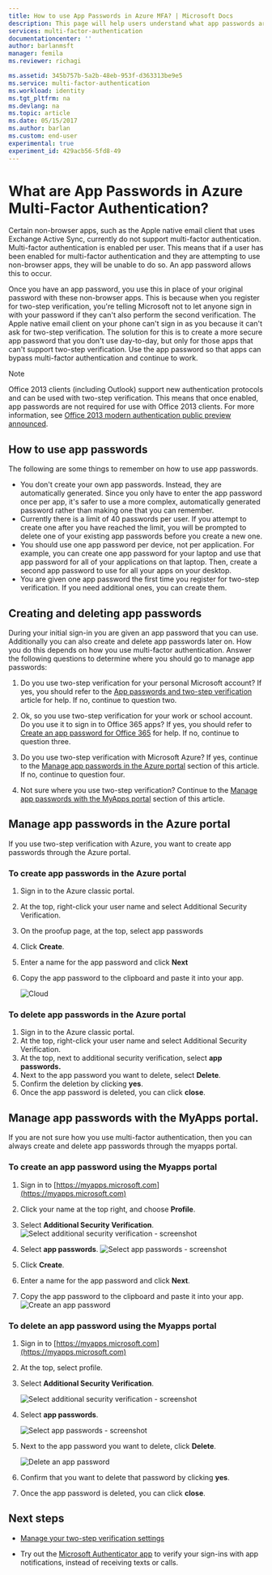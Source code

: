 ```yaml
---
title: How to use App Passwords in Azure MFA? | Microsoft Docs
description: This page will help users understand what app passwords are and what they are used for with regard to Azure MFA.
services: multi-factor-authentication
documentationcenter: ''
author: barlanmsft
manager: femila
ms.reviewer: richagi

ms.assetid: 345b757b-5a2b-48eb-953f-d363313be9e5
ms.service: multi-factor-authentication
ms.workload: identity
ms.tgt_pltfrm: na
ms.devlang: na
ms.topic: article
ms.date: 05/15/2017
ms.author: barlan
ms.custom: end-user
experimental: true
experiment_id: 429acb56-5fd8-49
---
```

# What are App Passwords in Azure Multi-Factor Authentication?
Certain non-browser apps, such as the Apple native email client that uses Exchange Active Sync, currently do not support multi-factor authentication. Multi-factor authentication is enabled per user. This means that if a user has been enabled for multi-factor authentication and they are attempting to use non-browser apps, they will be unable to do so. An app password allows this to occur.

Once you have an app password, you use this in place of your original password with these non-browser apps. This is because when you register for two-step verification, you're telling Microsoft not to let anyone sign in with your password if they can't also perform the second verification. The Apple native email client on your phone can't sign in as you because it can't ask for two-step verification. The solution for this is to create a more secure app password that you don't use day-to-day, but only for those apps that can't support two-step verification. Use the app password so that apps can bypass multi-factor authentication and continue to work.

> [!NOTE]
> Office 2013 clients (including Outlook) support new authentication protocols and can be used with two-step verification.  This means that once enabled, app passwords are not required for use with Office 2013 clients.  For more information, see [Office 2013 modern authentication public preview announced](https://blogs.office.com/2015/03/23/office-2013-modern-authentication-public-preview-announced/).


## How to use app passwords
The following are some things to remember on how to use app passwords.

* You don't create your own app passwords. Instead, they are automatically generated. Since you only have to enter the app password once per app, it's safer to use a more complex, automatically generated password rather than making one that you can remember.
* Currently there is a limit of 40 passwords per user. If you attempt to create one after you have reached the limit, you will be prompted to delete one of your existing app passwords before you create a new one.
* You should use one app password per device, not per application. For example, you can create one app password for your laptop and use that app password for all of your applications on that laptop. Then, create a second app password to use for all your apps on your desktop.
* You are given one app password the first time you register for two-step verification.  If you need additional ones, you can create them.



## Creating and deleting app passwords
During your initial sign-in you are given an app password that you can use.  Additionally you can also create and delete app passwords later on.  How you do this depends on how you use multi-factor authentication. Answer the following questions to determine where you should go to manage app passwords:

1. Do you use two-step verification for your personal Microsoft account? If yes, you should refer to the [App passwords and two-step verification](https://support.microsoft.com/help/12409/microsoft-account-app-passwords-two-step-verification) article for help. If no, continue to question two.

2. Ok, so you use two-step verification for your work or school account. Do you use it to sign in to Office 365 apps? If yes, you should refer to [Create an app password for Office 365](https://support.office.com/article/Create-an-app-password-for-Office-365-3e7c860f-bda4-4441-a618-b53953ee1183) for help. If no, continue to question three.

3. Do you use two-step verification with Microsoft Azure? If yes, continue to the [Manage app passwords in the Azure portal](#manage-app-passwords-in-the-Azure-portal) section of this article. If no, continue to question four.

4. Not sure where you use two-step verification? Continue to the [Manage app passwords with the MyApps portal](#manage-app-passwords-with-the-myapps-portal) section of this article.


## Manage app passwords in the Azure portal
If you use two-step verification with Azure, you want to create app passwords through the Azure portal.

### To create app passwords in the Azure portal
1. Sign in to the Azure classic portal.
2. At the top, right-click your user name and select Additional Security Verification.
3. On the proofup page, at the top, select app passwords
4. Click **Create**.
5. Enter a name for the app password and click **Next**
6. Copy the app password to the clipboard and paste it into your app.

   ![Cloud](./media/multi-factor-authentication-end-user-app-passwords/app2.png)


### To delete app passwords in the Azure portal
1. Sign in to the Azure classic portal.
2. At the top, right-click your user name and select Additional Security Verification.
3. At the top, next to additional security verification, select **app passwords.**
4. Next to the app password you want to delete, select **Delete**.
5. Confirm the deletion by clicking **yes**.
6. Once the app password is deleted, you can click **close**.


## Manage app passwords with the MyApps portal.
If you are not sure how you use multi-factor authentication, then you can always create and delete app passwords through the myapps portal.

### To create an app password using the Myapps portal
1. Sign in to [https://myapps.microsoft.com](https://myapps.microsoft.com)
2. Click your name at the top right, and choose **Profile**.
3. Select **Additional Security Verification**.
   ![Select additional security verification - screenshot](./media/multi-factor-authentication-end-user-manage/myapps1.png)

4. Select **app passwords**.
   ![Select app passwords - screenshot](./media/multi-factor-authentication-end-user-app-passwords/apppass2.png)

5. Click **Create**.
6. Enter a name for the app password and click **Next**.
7. Copy the app password to the clipboard and paste it into your app.
   ![Create an app password](./media/multi-factor-authentication-end-user-app-passwords/create2.png)

### To delete an app password using the Myapps portal
1. Sign in to [https://myapps.microsoft.com](https://myapps.microsoft.com)
2. At the top, select profile.
3. Select **Additional Security Verification**.

   ![Select additional security verification - screenshot](./media/multi-factor-authentication-end-user-manage/myapps1.png)

4. Select **app passwords**.

   ![Select app passwords - screenshot](./media/multi-factor-authentication-end-user-app-passwords/apppass2.png)

5. Next to the app password you want to delete, click **Delete**.

   ![Delete an app password](./media/multi-factor-authentication-end-user-app-passwords/delete1.png)

6. Confirm that you want to delete that password by clicking **yes**.
7. Once the app password is deleted, you can click **close**.

## Next steps

- [Manage your two-step verification settings](multi-factor-authentication-end-user-manage-settings.md)

- Try out the [Microsoft Authenticator app](microsoft-authenticator-app-how-to.md) to verify your sign-ins with app notifications, instead of receiving texts or calls.
